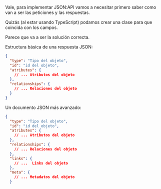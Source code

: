 Vale, para implementar JSON:API vamos a necesitar primero saber como van a ser las peticiones y las respuestas.

Quizás (al estar usando TypeScript) podamos crear una clase para que coincida con los campos. 

Parece que va a ser la solución correcta.

Estructura básica de una respuesta JSON:

``` json
{
  "type": "Tipo del objeto",
  "id": "id del objeto",
  "atributes": {
    // ... Atributos del objeto
  },
  "relationships": {
    // ... Relaciones del objeto
  }
}
```

Un documento JSON más avanzado:
``` json
{
  "type": "Tipo del objeto",
  "id": "id del objeto",
  "atributes": {
    // ... Atributos del objeto
  },
  "relationships": {
    // ... Relaciones del objeto
  },
  "links": {
    // ...  Links del objeto
  },
  "meta": {
    // ... Metadatos del objeto
  }
```




